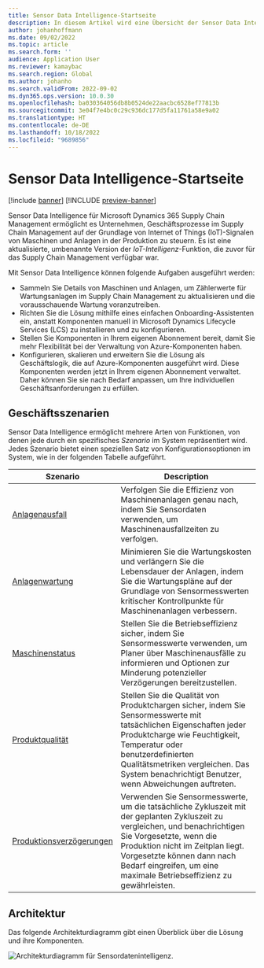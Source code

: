 ```yaml
---
title: Sensor Data Intelligence-Startseite
description: In diesem Artikel wird eine Übersicht der Sensor Data Intelligence angezeigt. Organisationen können diese Funktion verwenden, um Geschäftsprozesse in Microsoft Dynamics 365 Supply Chain Management voranzutreiben, basierend auf Internet of Things (IoT)-Signalen von Maschinen und Anlagen in der Produktionshalle.
author: johanhoffmann
ms.date: 09/02/2022
ms.topic: article
ms.search.form: ''
audience: Application User
ms.reviewer: kamaybac
ms.search.region: Global
ms.author: johanho
ms.search.validFrom: 2022-09-02
ms.dyn365.ops.version: 10.0.30
ms.openlocfilehash: ba030364056db8b0524de22aacbc6528ef77813b
ms.sourcegitcommit: 3e04f7e4bc0c29c936dc177d5fa11761a58e9a02
ms.translationtype: HT
ms.contentlocale: de-DE
ms.lasthandoff: 10/18/2022
ms.locfileid: "9689856"
---
```

# <a name="sensor-data-intelligence-home-page"></a>Sensor Data Intelligence-Startseite

[!include [banner](../includes/banner.md)]
[!INCLUDE [preview-banner](../includes/preview-banner.md)]
<!-- KFM: Preview until further notice -->

Sensor Data Intelligence für Microsoft Dynamics 365 Supply Chain Management ermöglicht es Unternehmen, Geschäftsprozesse im Supply Chain Management auf der Grundlage von Internet of Things (IoT)-Signalen von Maschinen und Anlagen in der Produktion zu steuern. Es ist eine aktualisierte, umbenannte Version der *IoT-Intelligenz*-Funktion, die zuvor für das Supply Chain Management verfügbar war.

Mit Sensor Data Intelligence können folgende Aufgaben ausgeführt werden:

- Sammeln Sie Details von Maschinen und Anlagen, um Zählerwerte für Wartungsanlagen im Supply Chain Management zu aktualisieren und die vorausschauende Wartung voranzutreiben.
- Richten Sie die Lösung mithilfe eines einfachen Onboarding-Assistenten ein, anstatt Komponenten manuell in Microsoft Dynamics Lifecycle Services (LCS) zu installieren und zu konfigurieren.
- Stellen Sie Komponenten in Ihrem eigenen Abonnement bereit, damit Sie mehr Flexibilität bei der Verwaltung von Azure-Komponenten haben.
- Konfigurieren, skalieren und erweitern Sie die Lösung als Geschäftslogik, die auf Azure-Komponenten ausgeführt wird. Diese Komponenten werden jetzt in Ihrem eigenen Abonnement verwaltet. Daher können Sie sie nach Bedarf anpassen, um Ihre individuellen Geschäftsanforderungen zu erfüllen.

## <a name="business-scenarios"></a>Geschäftsszenarien

Sensor Data Intelligence ermöglicht mehrere Arten von Funktionen, von denen jede durch ein spezifisches *Szenario* im System repräsentiert wird. Jedes Szenario bietet einen speziellen Satz von Konfigurationsoptionen im System, wie in der folgenden Tabelle aufgeführt.

| Szenario | Description |
|---|---|
| [Anlagenausfall](sdi-scenario-asset-downtime.md) | Verfolgen Sie die Effizienz von Maschinenanlagen genau nach, indem Sie Sensordaten verwenden, um Maschinenausfallzeiten zu verfolgen. |
| [Anlagenwartung](sdi-scenario-asset-maintenance.md) | Minimieren Sie die Wartungskosten und verlängern Sie die Lebensdauer der Anlagen, indem Sie die Wartungspläne auf der Grundlage von Sensormesswerten kritischer Kontrollpunkte für Maschinenanlagen verbessern. |
| [Maschinenstatus](sdi-scenario-equipment-downtime.md) | Stellen Sie die Betriebseffizienz sicher, indem Sie Sensormesswerte verwenden, um Planer über Maschinenausfälle zu informieren und Optionen zur Minderung potenzieller Verzögerungen bereitzustellen. |
| [Produktqualität](sdi-scenario-product-quality.md) | Stellen Sie die Qualität von Produktchargen sicher, indem Sie Sensormesswerte mit tatsächlichen Eigenschaften jeder Produktcharge wie Feuchtigkeit, Temperatur oder benutzerdefinierten Qualitätsmetriken vergleichen. Das System benachrichtigt Benutzer, wenn Abweichungen auftreten. |
| [Produktionsverzögerungen](sdi-scenario-production-delays.md) | Verwenden Sie Sensormesswerte, um die tatsächliche Zykluszeit mit der geplanten Zykluszeit zu vergleichen, und benachrichtigen Sie Vorgesetzte, wenn die Produktion nicht im Zeitplan liegt. Vorgesetzte können dann nach Bedarf eingreifen, um eine maximale Betriebseffizienz zu gewährleisten. |

## <a name="architecture"></a>Architektur

Das folgende Architekturdiagramm gibt einen Überblick über die Lösung und ihre Komponenten.

![Architekturdiagramm für Sensordatenintelligenz.](media/sdi-architecture.png "Architekturdiagramm für Sensor Data Intelligence")
